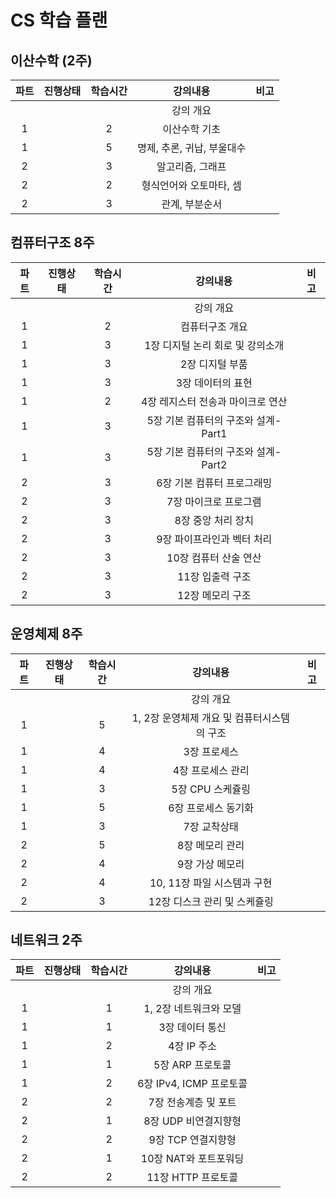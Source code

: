# CS 학습 플랜

## 이산수학 (2주)
|파트|진행상태|학습시간|강의내용|비고|
|:---:|:---:|:---:|:---:|:---:|
||||강의 개요||
|1||2|이산수학 기초||
|1||5|명제, 추론, 귀납, 부울대수||
|2||3|알고리즘, 그래프||
|2||2|형식언어와 오토마타, 셈||
|2||3|관계, 부분순서||

## 컴퓨터구조 8주
|파트|진행상태|학습시간|강의내용|비고|
|:---:|:---:|:---:|:---:|:---:|
||||강의 개요||
|1||2|컴퓨터구조 개요||
|1||3|1장 디지털 논리 회로 및 강의소개||
|1||3|2장 디지털 부품||
|1||3|3장 데이터의 표현||
|1||2|4장 레지스터 전송과 마이크로 연산||
|1||3|5장 기본 컴퓨터의 구조와 설계-Part1||
|1||3|5장 기본 컴퓨터의 구조와 설계-Part2||
|2||3|6장 기본 컴퓨터 프로그래밍||
|2||3|7장 마이크로 프로그램||
|2||3|8장 중앙 처리 장치||
|2||3|9장 파이프라인과 벡터 처리||
|2||3|10장 컴퓨터 산술 연산||
|2||3|11장 입출력 구조||
|2||3|12장 메모리 구조||

## 운영체제 8주
|파트|진행상태|학습시간|강의내용|비고|
|:---:|:---:|:---:|:---:|:---:|
||||강의 개요||
|1||5|1, 2장 운영체제 개요 및 컴퓨터시스템의 구조||
|1||4|3장 프로세스||
|1||4|4장 프로세스 관리||
|1||3|5장 CPU 스케쥴링||
|1||5|6장 프로세스 동기화||
|1||3|7장 교착상태||
|2||5|8장 메모리 관리||
|2||4|9장 가상 메모리||
|2||4|10, 11장 파일 시스템과 구현||
|2||3|12장 디스크 관리 및 스케쥴링||

## 네트워크 2주
|파트|진행상태|학습시간|강의내용|비고|
|:---:|:---:|:---:|:---:|:---:|
||||강의 개요||
|1||1|1, 2장 네트워크와 모델||
|1||1|3장 데이터 통신||
|1||2|4장 IP 주소||
|1||1|5장 ARP 프로토콜||
|1||2|6장 IPv4, ICMP 프로토콜||
|2||2|7장 전송계층 및 포트||
|2||1|8장 UDP 비연결지향형||
|2||2|9장 TCP 연결지향형||
|2||1|10장 NAT와 포트포워딩||
|2||2|11장 HTTP 프로토콜||